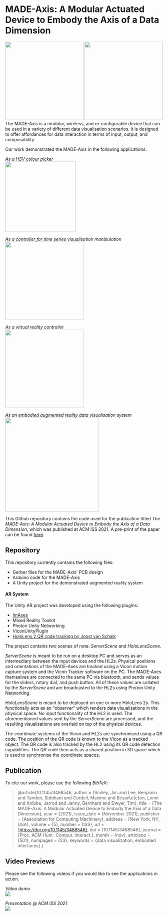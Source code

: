 # MADE-Axis: A Modular Actuated Device to Embody the Axis of a Data Dimension
<img src="https://user-images.githubusercontent.com/36180947/142817949-1d690bd1-7f1a-4a95-86bd-95a6675367b5.jpg" height="250" /> <img src="https://user-images.githubusercontent.com/36180947/142817969-ae63db5a-e2d8-4959-bd10-08e8ad4f1a5d.jpg" height="250" />
<br>
The MADE-Axis is a modular, wireless, and re-configurable device that can be used in a variety of different data visualisation scenarios. It is designed to offer affordances for data interaction in terms of input, output, and composability.

Our work demonstrated the MADE-Axis in the following applications:

*As a HSV colour picker* <br>
<img src="https://user-images.githubusercontent.com/36180947/142818733-c5a9c7a9-8b1d-4290-9daf-5af71e67c14f.png" height="225" />

*As a controller for time series visualisation manipulation* <br>
<img src="https://user-images.githubusercontent.com/36180947/142818736-74c33421-aefe-40bc-87b5-4f0a46484a4a.PNG" height="250" />

*As a virtual reality controller* <br>
<img src="https://user-images.githubusercontent.com/36180947/142817994-efd02ffc-8db1-4057-8b75-0cf1cf9cb9d6.PNG" height="250" />

*As an embodied augmented reality data visualisation system* <br>
<img src="https://user-images.githubusercontent.com/36180947/142817959-fcee1366-de3b-48d2-988c-e08bc528a9d9.png" height="300" />

This Github repository contains the code used for the publication titled *The MADE-Axis: A Modular Actuated Device to Embody the Axis of a Data Dimension*, which was published at ACM ISS 2021. A pre-print of the paper can be found [here](https://ialab.it.monash.edu/~dwyer/papers/madeaxis.pdf).

## Repository
This repository currently contains the following files:

 - Gerber files for the MADE-Axis' PCB design
 - Arduino code for the MADE-Axis
 - A Unity project for the demonstrated augmented reality system

#### AR System
The Unity AR project was developed using the following plugins:
 - [ImAxes](https://github.com/MaximeCordeil/ImAxes)
 - Mixed Reality Toolkit
 - Photon Unity Networking
 - ViconUnityPlugin
 - [HoloLens 2 QR code tracking by Joost van Schaik](https://localjoost.github.io/Positioning-QR-codes-in-space-with-HoloLens-2-building-a-%27poor-man%27s-Vuforia%27/)

The project contains two scenes of note: *ServerScene* and *HoloLensScene*.

*ServerScene* is meant to be run on a desktop PC and serves as an intermediary between the input devices and the HL2s. Physical positions and orientations of the MADE-Axes are tracked using a Vicon motion capture system and the Vicon Tracker software on the PC. The MADE-Axes themselves are connected to the same PC via bluetooth, and sends values for the sliders, rotary dial, and push button. All of these values are collated by the *ServerScene* and are broadcasted to the HL2s using Photon Unity Networking.

*HoloLensScene* is meant to be deployed on one or more HoloLens 2s. This functionally acts as an "observer" which renders data visualisations in the physical space. No input functionality of the HL2 is used. The aforementioned values sent by the *ServerScene* are processed, and the resulting visualisations are overlaid on top of the physical devices.

The coordinate systems of the Vicon and HL2s are synchronised using a QR code. The position of the QR code is known to the Vicon as a tracked object. The QR code is also tracked by the HL2 using its QR code detection capabilities. The QR code then acts as a shared position in 3D space which is used to synchronise the coordinate spaces.


## Publication
To cite our work, please use the following *BibTeX*:

> @article{10.1145/3488546,
author = {Smiley, Jim and Lee, Benjamin and Tandon, Siddhant and Cordeil, Maxime and Besan\c{c}on, Lonni and Knibbe, Jarrod and Jenny, Bernhard and Dwyer, Tim},
title = {The MADE-Axis: A Modular Actuated Device to Embody the Axis of a Data Dimension},
year = {2021},
issue_date = {November 2021},
publisher = {Association for Computing Machinery},
address = {New York, NY, USA},
volume = {5},
number = {ISS},
url = {https://doi.org/10.1145/3488546},
doi = {10.1145/3488546},
journal = {Proc. ACM Hum.-Comput. Interact.},
month = {nov},
articleno = {501},
numpages = {23},
keywords = {data visualization, embodied interfaces}
}

## Video Previews
Please see the following videos if you would like to see the applications in action.

*Video demo* <br>
[![](https://img.youtube.com/vi/ILZlecsvUbw/0.jpg)](https://www.youtube.com/watch?v=ILZlecsvUbw)

*Presentation @ ACM ISS 2021* <br>
[![](https://img.youtube.com/vi/UWpv0TJBqAI/0.jpg)](https://www.youtube.com/watch?v=UWpv0TJBqAI)
